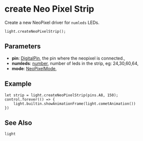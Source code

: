 # create Neo Pixel Strip

Create a new NeoPixel driver for `numleds` LEDs.

```sig
light.createNeoPixelStrip();
```

## Parameters

* **pin**: [DigitalPin](/reference/blocks/DigitalPin), the pin where the neopixel is connected.,
* **numleds**: [number](/reference/blocks/number), number of leds in the strip, eg: 24,30,60,64,
* **mode**: [NeoPixelMode](/reference/blocks/NeoPixelMode), 

## Example

```blocks
let strip = light.createNeoPixelStrip(pins.A8, 150);
control.forever(() => {
    light.builtin.showAnimationFrame(light.cometAnimation())
})
```

## See Also

```package
light
```


